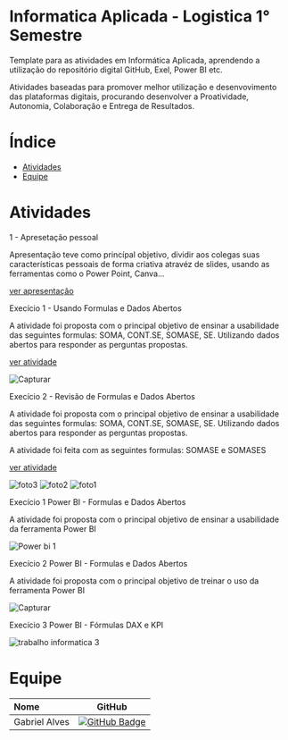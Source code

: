 # Informatica Aplicada - Logistica 1° Semestre

Template para as atividades em Informática Aplicada, aprendendo a utilização do repositório digital GitHub, Exel, Power BI etc. 

Atividades baseadas para promover melhor utilização e desenvovimento das plataformas digitais, procurando desenvolver a Proatividade, Autonomia, Colaboração e Entrega de Resultados.

# Índice

  * [Atividades](#Atividade-Informatica)
  * [Equipe](#Equipe)

# Atividades

1 - Apresetação pessoal 

Apresentação teve como princípal objetivo, dividir aos colegas suas características pessoais de forma criativa atravéz de slides, usando as ferramentas como o Power Point, Canva...

[ver apresentação](https://github.com/gabrieltn16/informatica/blob/main/Apresenta%C3%A7%C3%A3o%20informatica%20final.pptx)


Execício 1 - Usando Formulas e Dados Abertos

A atividade foi proposta com o principal objetivo de ensinar a usabilidade das seguintes formulas: SOMA, CONT.SE, SOMASE, SE.
Utilizando dados abertos para responder as perguntas propostas.

[ver atividade](https://github.com/user-attachments/files/17068368/trabalho.1.informatica.xlsx)

![Capturar](https://github.com/user-attachments/assets/f10f0cfc-5bfc-41e9-829f-3b6f4952abfe)


Execício 2 - Revisão de Formulas e Dados Abertos

A atividade foi proposta com o principal objetivo de ensinar a usabilidade das seguintes formulas: SOMA, CONT.SE, SOMASE, SE.
Utilizando dados abertos para responder as perguntas propostas.

A atividade foi feita com as seguintes formulas: SOMASE e SOMASES

[ver atividade](https://github.com/user-attachments/files/17081431/Trabalho.Informatica.2.xlsx)

![foto3](https://github.com/user-attachments/assets/5803f631-95db-4f27-b9df-459362b21870)
![foto2](https://github.com/user-attachments/assets/2a6820ee-073c-4603-9cb0-0c3adc24f997)
![foto1](https://github.com/user-attachments/assets/ab86b58c-881a-4833-befc-caf128859435)

Execício 1 Power BI - Formulas e Dados Abertos

A atividade foi proposta com o principal objetivo de ensinar a usabilidade da ferramenta Power BI 

![Power bi 1](https://github.com/user-attachments/assets/3a80e091-4b47-410a-ae16-9f429618f0a2)

Execício 2 Power BI - Formulas e Dados Abertos

A atividade foi proposta com o principal objetivo de treinar o uso da ferramenta Power BI 

![Capturar](https://github.com/user-attachments/assets/588ec889-2b12-428c-a3df-ce0b29f16a1a)

Execício 3 Power BI - Fórmulas DAX e KPI

![trabalho informatica 3](https://github.com/user-attachments/assets/ef0a3fa8-85d8-4c4a-93fa-d0e1c60d1089)

# Equipe
| Nome                                  |                                                                                                                                                       GitHub                                                                                                                                                      |
| :------------------------------------ | :-------------------------------------------------------------------------------------------------------------------------------------------------------------------------------------------------------------------------------------------------------------------------------------------------------------------------: |
|   Gabriel Alves        |     [![GitHub Badge](https://img.shields.io/badge/GitHub-111217?style=flat-square&logo=github&logoColor=white)](https://github.com/gabrieltn16)              |
